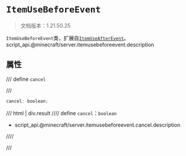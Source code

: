 # `ItemUseBeforeEvent`

> 文档版本：1.21.50.25

`ItemUseBeforeEvent`类，扩展自[`ItemUseAfterEvent`](./itemuseafterevent.md)。script_api.@minecraft/server.itemusebeforeevent.description

## 属性

/// define
`cancel`


///

```js
cancel: boolean;
```

/// html | div.result
//// define
`cancel`：`boolean`

- script_api.@minecraft/server.itemusebeforeevent.cancel.description


////

///

